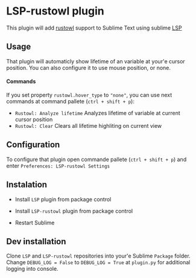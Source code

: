 # LSP-rustowl plugin

This plugin will add [rustowl](https://github.com/cordx56/rustowl) support to Sublime Text using sublime [LSP](https://github.com/sublimelsp/LSP)

## Usage

That plugin will automaticly show lifetime of an variable at your'e cursor position. You can also configure it to use mouse position, or none.

#### Commands

If you set property `rustowl.hover_type` to `"none"`, you can use next commands at command pallete (`ctrl + shift + p`):

* `Rustowl: Analyze lifetime`
  Analyzes lifetime of variable at current cursor position
* `Rustowl: Clear`
  Clears all lifetime highliting on current view

## Configuration

To configure that plugin open commande pallete (`ctrl + shift + p`) and enter `Preferences: LSP-rustowl Settings`

## Instalation

* Install `LSP` plugin from package control

* Install `LSP-rustowl` plugin from package control

* Restart Sublime

## Dev installation

Clone `LSP` and `LSP-rustowl` repositories into your'e Sublime `Package` folder. Change `DEBUG_LOG = False` to `DEBUG_LOG = True` at `plugin.py` for additional logging into console.